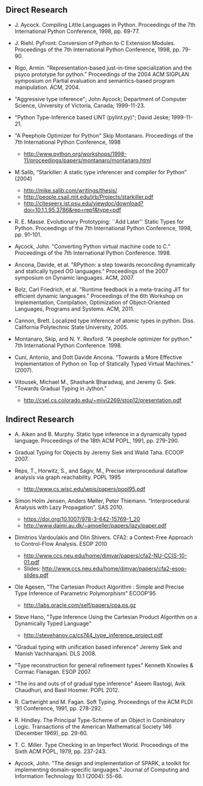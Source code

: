 Direct Research
---------------

- J. Aycock. Compiling Little Languages in Python. Proceedings of the 7th International Python Conference, 1998, pp. 69-77.

- J. Riehl. PyFront: Conversion of Python to C Extension Modules. Proceedings of the 7th International Python Conference, 1998, pp. 79-90.

- Rigo, Armin. "Representation-based just-in-time specialization and the psyco prototype for python." Proceedings of the 2004 ACM SIGPLAN symposium on Partial evaluation and semantics-based program manipulation. ACM, 2004.

- "Aggressive type inference"; John Aycock; Department of Computer Science, University of Victoria, Canada; 1999-11-23.

- "Python Type-Inference based LINT (pylint.py)"; David Jeske; 1999-11-21.

- "A Peephole Optimizer for Python" Skip Montanaro. Proceedings of the 7th International Python Conference, 1998
    * http://www.python.org/workshops/1998-11/proceedings/papers/montanaro/montanaro.html

- M Salib, “Starkiller: A static type inferencer and compiler for Python” (2004)
    * http://mike.salib.com/writings/thesis/
    * http://people.csail.mit.edu/jrb/Projects/starkiller.pdf
    * http://citeseerx.ist.psu.edu/viewdoc/download?doi=10.1.1.95.3786&rep=rep1&type=pdf

- R. E. Masse. Evolutionary Prototyping: ``Add Later'' Static Types for Python. Proceedings of the 7th International Python Conference, 1998, pp. 91-101.

- Aycock, John. "Converting Python virtual machine code to C." Proceedings of the 7th International Python Conference. 1998.

- Ancona, Davide, et al. "RPython: a step towards reconciling dynamically and statically typed OO languages." Proceedings of the 2007 symposium on Dynamic languages. ACM, 2007.

- Bolz, Carl Friedrich, et al. "Runtime feedback in a meta-tracing JIT for efficient dynamic languages." Proceedings of the 6th Workshop on Implementation, Compilation, Optimization of Object-Oriented Languages, Programs and Systems. ACM, 2011.

- Cannon, Brett. Localized type inference of atomic types in python. Diss. California Polytechnic State University, 2005.

- Montanaro, Skip, and N. Y. Rexford. "A peephole optimizer for python." 7th International Python Conference. 1998.

- Cuni, Antonio, and Dott Davide Ancona. "Towards a More Effective Implementation of Python on Top of Statically Typed Virtual Machines." (2007).

- Vitousek, Michael M., Shashank Bharadwaj, and Jeremy G. Siek. "Towards Gradual Typing in Jython."
    *  http://csel.cs.colorado.edu/~mivi2269/stop12/presentation.pdf

Indirect Research
-----------------

- A. Aiken and B. Murphy. Static type inference in a dynamically typed language. Proceedings of the 18th ACM POPL, 1991, pp. 279-290.

- Gradual Typing for Objects by Jeremy Siek and Walid Taha. ECOOP 2007.

- Reps, T., Horwitz, S., and Sagiv, M., Precise interprocedural dataflow analysis via graph reachability. POPL 1995
    * http://www.cs.wisc.edu/wpis/papers/popl95.pdf

- Simon Holm Jensen, Anders Møller, Peter Thiemann. “Interprocedural Analysis with Lazy Propagation”. SAS 2010. 
    * https://doi.org/10.1007/978-3-642-15769-1_20
    * http://www.daimi.au.dk/~amoeller/papers/lazy/paper.pdf

- Dimitrios Vardoulakis and Olin Shivers. CFA2: a Context-Free Approach to Control-Flow Analysis. ESOP 2010
    * http://www.ccs.neu.edu/home/dimvar/papers/cfa2-NU-CCIS-10-01.pdf
    * Slides: http://www.ccs.neu.edu/home/dimvar/papers/cfa2-esop-slides.pdf

- Ole Agesen, "The Cartesian Product Algorithm : Simple and Precise Type Inference of Parametric Polymorphism" ECOOP’95
    * http://labs.oracle.com/self/papers/cpa.ps.gz

- Steve Hano, "Type Inference Using the Cartesian Product Algorithm on a Dynamically Typed Language"
    * http://stevehanov.ca/cs744_type_inference_project.pdf

- "Gradual typing with unification based inference" Jeremy Siek and Manish Vachharajani. DLS 2008.

- "Type reconstruction for general refinement types" Kenneth Knowles & Cormac Flanagan. ESOP 2007.

- "The ins and outs of of gradual type inference" Aseem Rastogi, Avik Chaudhuri, and Basil Hosmer. POPL 2012.

- R. Cartwright and M. Fagan. Soft Typing. Proceedings of the ACM PLDI '91 Conference, 1991, pp. 278-292.

- R. Hindley. The Principal Type-Scheme of an Object in Combinatory Logic. Transactions of the American Mathematical Society 146 (December 1969), pp. 29-60.

- T. C. Miller. Type Checking in an Imperfect World. Proceedings of the Sixth ACM POPL, 1979, pp. 237-243.

- Aycock, John. "The design and implementation of SPARK, a toolkit for implementing domain-specific languages." Journal of Computing and Information Technology 10.1 (2004): 55-66.
